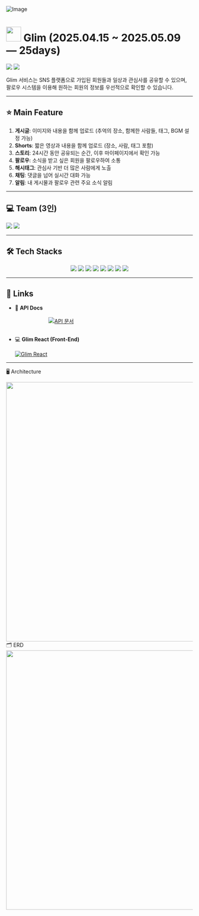 ![Image](https://github.com/user-attachments/assets/c1c4dc68-a77b-49ce-8619-e0ee4f8f8e79)



# <img style="width:40px;" src="https://github.com/user-attachments/assets/3b8eaa31-214a-4608-bdbf-a3c6ef35ebe1"/> Glim (2025.04.15 ~ 2025.05.09 — 25days)

<img src="https://github.com/user-attachments/assets/2bbdb696-d14f-4de7-87db-eadf1ca06ca8" />
<img src="https://github.com/user-attachments/assets/c5b6213c-7d1d-40de-b9ee-cf20b774b429" />

Glim 서비스는 SNS 플랫폼으로 가입된 회원들과 일상과 관심사를 공유할 수 있으며,  
팔로우 시스템을 이용해 원하는 회원의 정보를 우선적으로 확인할 수 있습니다.

---

## ⭐ Main Feature
1.  **게시글**: 이미지와 내용을 함께 업로드 (추억의 장소, 함께한 사람들, 태그, BGM 설정 가능)
2.  **Shorts**: 짧은 영상과 내용을 함께 업로드 (장소, 사람, 태그 포함)
3.  **스토리**: 24시간 동안 공유되는 순간, 이후 마이페이지에서 확인 가능
4.  **팔로우**: 소식을 받고 싶은 회원을 팔로우하여 소통
5.  **해시태그**: 관심사 기반 더 많은 사람에게 노출
6.  **채팅**: 댓글을 넘어 실시간 대화 가능
7.  **알림**: 내 게시물과 팔로우 관련 주요 소식 알림

---

## 💻 Team (3인)
<a href="https://github.com/WOWOW0wOw"><img src="https://img.shields.io/badge/WOWOW0wOw-181717?style=for-the-badge&logo=github&logoColor=white"></a>
<a href="https://github.com/skrudKim"><img src="https://img.shields.io/badge/skrudKim-181717?style=for-the-badge&logo=github&logoColor=white"></a>

---

## 🛠️ Tech Stacks
<div align="center"> 
  <img src="https://img.shields.io/badge/java-007396?style=for-the-badge&logo=java&logoColor=white"> 
  <img src="https://img.shields.io/badge/mysql-4479A1?style=for-the-badge&logo=mysql&logoColor=white"> 
  <img src="https://img.shields.io/badge/mongodb-47A248?style=for-the-badge&logo=mongodb&logoColor=white"> 
  <img src="https://img.shields.io/badge/apache tomcat-F8DC75?style=for-the-badge&logo=apachetomcat&logoColor=white">
  <img src="https://img.shields.io/badge/github-181717?style=for-the-badge&logo=github&logoColor=white">
  <img src="https://img.shields.io/badge/git-F05032?style=for-the-badge&logo=git&logoColor=white">
  <img src="https://img.shields.io/badge/spring-6DB33F?style=for-the-badge&logo=spring&logoColor=white">
  <img src="https://img.shields.io/badge/springboot-6DB33F?style=for-the-badge&logo=springboot&logoColor=white">
</div>



---

## 🔗 Links

- 📄 **API Docs**   &nbsp;&nbsp;&nbsp;&nbsp;&nbsp;&nbsp;&nbsp;&nbsp;&nbsp;&nbsp;&nbsp;&nbsp;&nbsp;&nbsp;&nbsp;&nbsp;&nbsp;&nbsp;&nbsp;&nbsp;&nbsp;&nbsp;&nbsp;&nbsp;&nbsp;&nbsp;&nbsp;&nbsp;&nbsp;&nbsp;&nbsp;&nbsp;&nbsp;&nbsp;&nbsp;&nbsp;&nbsp;&nbsp;&nbsp;&nbsp;&nbsp;&nbsp;&nbsp;&nbsp;&nbsp;&nbsp;&nbsp;&nbsp;&nbsp;&nbsp;&nbsp;&nbsp;&nbsp;&nbsp;&nbsp;&nbsp;&nbsp;&nbsp;&nbsp;&nbsp;&nbsp;&nbsp;&nbsp;&nbsp;&nbsp;&nbsp;&nbsp;&nbsp;&nbsp;&nbsp;&nbsp;&nbsp;&nbsp;&nbsp;&nbsp;&nbsp;&nbsp;&nbsp;&nbsp;&nbsp;&nbsp;&nbsp;&nbsp;&nbsp;&nbsp;&nbsp;&nbsp;&nbsp;&nbsp;&nbsp;&nbsp;&nbsp;&nbsp;&nbsp;&nbsp;&nbsp;&nbsp;&nbsp;&nbsp;&nbsp;&nbsp;&nbsp;&nbsp;&nbsp;&nbsp;&nbsp;&nbsp;&nbsp;&nbsp;&nbsp;&nbsp;&nbsp;&nbsp;&nbsp;&nbsp;&nbsp;&nbsp;&nbsp;&nbsp;&nbsp;&nbsp;&nbsp;&nbsp;&nbsp;&nbsp;&nbsp;&nbsp;&nbsp;&nbsp;&nbsp;&nbsp;&nbsp;&nbsp;&nbsp;&nbsp;&nbsp;&nbsp;&nbsp;&nbsp;&nbsp;&nbsp;&nbsp;&nbsp;&nbsp;[![API 문서](https://img.shields.io/badge/API_문서-바로가기-6C33A3?style=for-the-badge&logo=notion&logoColor=white)](https://greenyeonmi.notion.site/Glim-API-1e0e74df681080ce8c96c67df0d17b80?pvs=4)

##


- 💻 **Glim React (Front-End)**  &nbsp;&nbsp;&nbsp;&nbsp;&nbsp;&nbsp;&nbsp;&nbsp;&nbsp;&nbsp;&nbsp;&nbsp;&nbsp;&nbsp;&nbsp;&nbsp;&nbsp;&nbsp;&nbsp;&nbsp;&nbsp;&nbsp;&nbsp;&nbsp;&nbsp;&nbsp;&nbsp;&nbsp;&nbsp;&nbsp;&nbsp;&nbsp;&nbsp;&nbsp;&nbsp;&nbsp;&nbsp;&nbsp;&nbsp;&nbsp;&nbsp;&nbsp;&nbsp;&nbsp;&nbsp;&nbsp;&nbsp;&nbsp;&nbsp;&nbsp;&nbsp;&nbsp;&nbsp;&nbsp;&nbsp;&nbsp;&nbsp;&nbsp;&nbsp;&nbsp;&nbsp;&nbsp;&nbsp;&nbsp;&nbsp;&nbsp;&nbsp;&nbsp;&nbsp;&nbsp;&nbsp;&nbsp;&nbsp;&nbsp;&nbsp;&nbsp;&nbsp;&nbsp;&nbsp;&nbsp;&nbsp;&nbsp;&nbsp;&nbsp;&nbsp;&nbsp;&nbsp;&nbsp;&nbsp;&nbsp;&nbsp;&nbsp;&nbsp;&nbsp;&nbsp;&nbsp;&nbsp;&nbsp;&nbsp;&nbsp;&nbsp;&nbsp;&nbsp;&nbsp;&nbsp;&nbsp;&nbsp;&nbsp;&nbsp;&nbsp;&nbsp;&nbsp;&nbsp;&nbsp;&nbsp;&nbsp;&nbsp;&nbsp;&nbsp;&nbsp;[![Glim React](https://img.shields.io/badge/Glim_React-Front--End-61DAFB?style=for-the-badge&logo=react&logoColor=white)](https://github.com/Dev-RiQ/Glim_React)

---




🖥️ Architecture
<div align="center"> <img src="https://github.com/user-attachments/assets/1f7a7c17-18f7-4e51-b836-766b5bbde01f" width="700"/> </div>
🗂️ ERD
<div align="center"> <img src="https://github.com/user-attachments/assets/7b8260be-e17b-4e0f-a51a-47ffea30354d" width="700"/> </div>


